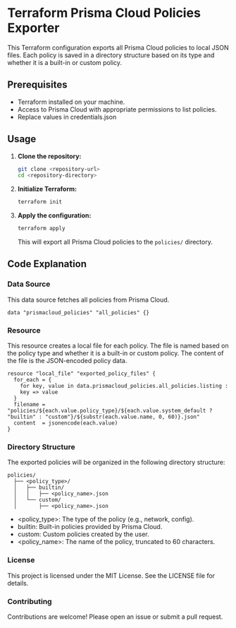 # Terraform Prisma Cloud Policies Exporter

This Terraform configuration exports all Prisma Cloud policies to local JSON files. Each policy is saved in a directory structure based on its type and whether it is a built-in or custom policy.

## Prerequisites

- Terraform installed on your machine.
- Access to Prisma Cloud with appropriate permissions to list policies.
- Replace values in credentials.json

## Usage

1. **Clone the repository:**

    ```sh
    git clone <repository-url>
    cd <repository-directory>
    ```

2. **Initialize Terraform:**

    ```sh
    terraform init
    ```

3. **Apply the configuration:**

    ```sh
    terraform apply
    ```

    This will export all Prisma Cloud policies to the `policies/` directory.

## Code Explanation

### Data Source
This data source fetches all policies from Prisma Cloud.

```hcl
data "prismacloud_policies" "all_policies" {}
```

### Resource
This resource creates a local file for each policy. The file is named based on the policy type and whether it is a built-in or custom policy. The content of the file is the JSON-encoded policy data.
```hcl
resource "local_file" "exported_policy_files" {
  for_each = {
    for key, value in data.prismacloud_policies.all_policies.listing :
    key => value
  }
  filename = "policies/${each.value.policy_type}/${each.value.system_default ? "builtin" : "custom"}/${substr(each.value.name, 0, 60)}.json"
  content  = jsonencode(each.value)
}
```

### Directory Structure

The exported policies will be organized in the following directory structure:

```
policies/
  ├── <policy_type>/
  │   ├── builtin/
  │   │   ├── <policy_name>.json
  │   └── custom/
  │       ├── <policy_name>.json
```
- <policy_type>: The type of the policy (e.g., network, config).
- builtin: Built-in policies provided by Prisma Cloud.
- custom: Custom policies created by the user.
- <policy_name>: The name of the policy, truncated to 60 characters.

### License
This project is licensed under the MIT License. See the LICENSE file for details.

### Contributing
Contributions are welcome! Please open an issue or submit a pull request.
